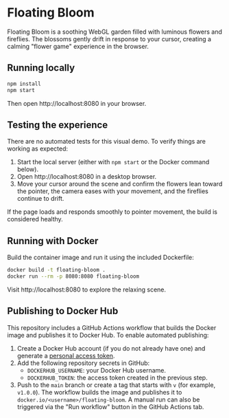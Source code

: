 # Floating Bloom

Floating Bloom is a soothing WebGL garden filled with luminous flowers and fireflies. The blossoms gently drift in response to your cursor, creating a calming "flower game" experience in the browser.

## Running locally

```bash
npm install
npm start
```

Then open http://localhost:8080 in your browser.

## Testing the experience

There are no automated tests for this visual demo. To verify things are
working as expected:

1. Start the local server (either with `npm start` or the Docker command
   below).
2. Open http://localhost:8080 in a desktop browser.
3. Move your cursor around the scene and confirm the flowers lean toward
   the pointer, the camera eases with your movement, and the fireflies
   continue to drift.

If the page loads and responds smoothly to pointer movement, the build is
considered healthy.

## Running with Docker

Build the container image and run it using the included Dockerfile:

```bash
docker build -t floating-bloom .
docker run --rm -p 8080:8080 floating-bloom
```

Visit http://localhost:8080 to explore the relaxing scene.

## Publishing to Docker Hub

This repository includes a GitHub Actions workflow that builds the Docker
image and publishes it to Docker Hub. To enable automated publishing:

1. Create a Docker Hub account (if you do not already have one) and generate
   a [personal access token](https://docs.docker.com/docker-hub/access-tokens/).
2. Add the following repository secrets in GitHub:
   - `DOCKERHUB_USERNAME`: your Docker Hub username.
   - `DOCKERHUB_TOKEN`: the access token created in the previous step.
3. Push to the `main` branch or create a tag that starts with `v` (for example,
   `v1.0.0`). The workflow builds the image and publishes it to
   `docker.io/<username>/floating-bloom`. A manual run can also be triggered via
   the "Run workflow" button in the GitHub Actions tab.
